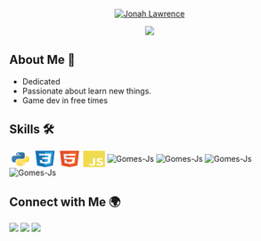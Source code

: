<p align="center">
  <a href="https://github.com/DenverCoder1">
    <img src="https://cdn.discordapp.com/attachments/296798533355569162/1197027967981850744/Novo_Projeto.png?ex=65b9c62b&is=65a7512b&hm=3b124688afe2f19a042158895c711c6bf89348b0b6e271322c8f8c1f442c8037&" alt="Jonah Lawrence" /></a>
</p>
<p align="center">
  <!-- Typing SVG by DenverCoder1 - https://github.com/DenverCoder1/readme-typing-svg -->
  <a href="https://github.com/DenverCoder1/readme-typing-svg">
    <img src="https://readme-typing-svg.demolab.com/?lines=Full-stack%20web%20and%20app%20developer;Always%20learning%20new%20things&font=Fira%20Code&center=true&width=440&height=45&color=00E447&vCenter=true&pause=1000&size=22" /></a>
</p>

## About Me 🚀
- Dedicated
- Passionate about learn new things.
- Game dev in free times

## Skills 🛠️
<div style="display: inline_block">
  <img align="center" alt="Gomes-Python" height="30" width="40" src="https://raw.githubusercontent.com/devicons/devicon/master/icons/python/python-original.svg">
  <img align="center" alt="Gomes-CSS" height="30" width="40" src="https://raw.githubusercontent.com/devicons/devicon/master/icons/css3/css3-original.svg">
  <img align="center" alt="Gomes-HTML" height="30" width="40" src="https://raw.githubusercontent.com/devicons/devicon/master/icons/html5/html5-original.svg">
  <img align="center" alt="Gomes-Js" height="30" width="40" src="https://raw.githubusercontent.com/devicons/devicon/master/icons/javascript/javascript-plain.svg">
  <img align="center" alt="Gomes-Js" height="30" width="40" src="https://cdn.worldvectorlogo.com/logos/react-2.svg">
  <img align="center" alt="Gomes-Js" height="30" width="40" src="https://cdn-icons-png.flaticon.com/512/226/226777.png">
  <img align="center" alt="Gomes-Js" height="40" width="40" src="https://cdn-icons-png.flaticon.com/512/5968/5968381.png">
  <img align="center" alt="Gomes-Js" height="40" width="40" src="https://img.icons8.com/?size=256&id=hsPbhkOH4FMe&format=png">
<div> 

## Connect with Me 🌍

  <div> 
  <a href="https://instagram.com/henriquegomesj_" target="_blank"><img src="https://img.shields.io/badge/-Instagram-%23E4405F?style=for-the-badge&logo=instagram&logoColor=white" target="_blank"></a>
    <a href="https://twitter.com/HGomesj" target="_blank"><img src="https://img.shields.io/badge/Twitter-1DA1F2?style=for-the-badge&logo=twitter&logoColor=white" target="_blank"></a> 
 	<a href="https://www.twitch.tv/henriquegomesx" target="_blank"><img src="https://img.shields.io/badge/Twitch-9146FF?style=for-the-badge&logo=twitch&logoColor=white" target="_blank"></a>
 </div>


  
  
